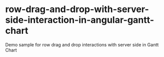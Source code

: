 # row-drag-and-drop-with-server-side-interaction-in-angular-gantt-chart
Demo sample for row drag and drop interactions with server side in Gantt Chart

